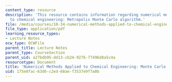 ```yaml
---
content_type: resource
description: 'This resource contains information regarding numerical methods applied
  to chemical engineering: Metropolis Monte Carlo algorithm.'
file: /media/courses/10-34-numerical-methods-applied-to-chemical-engineering-fall-2015/175e8fac63d6c2ed68aef3537e9f7a0b_MIT10_34F15_Lec33.pdf
file_type: application/pdf
learning_resource_types:
- Lecture Notes
ocw_type: OCWFile
parent_title: Lecture Notes
parent_type: CourseSection
parent_uid: a27bdb95-dd13-cb24-9276-77496d8a5c4a
resourcetype: Document
title: 'Numerical Methods Applied to Chemical Engineering: Monte Carlo Methods 2'
uid: 175e8fac-63d6-c2ed-68ae-f3537e9f7a0b
---
```

